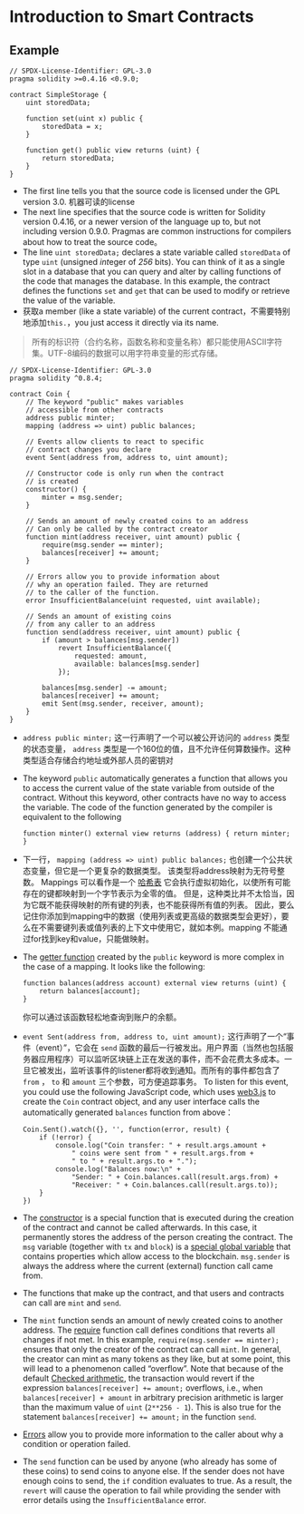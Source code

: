 # Introduction to Smart Contracts

## Example

```solidity
// SPDX-License-Identifier: GPL-3.0
pragma solidity >=0.4.16 <0.9.0;

contract SimpleStorage {
    uint storedData;

    function set(uint x) public {
        storedData = x;
    }

    function get() public view returns (uint) {
        return storedData;
    }
}
```

- The first line tells you that the source code is licensed under the GPL version 3.0. 机器可读的license 
- The next line specifies that the source code is written for Solidity version 0.4.16, or a newer version of the language up to, but not including version 0.9.0. Pragmas are common instructions for compilers about how to treat the source code。
- The line `uint storedData;` declares a state variable called `storedData` of type `uint` (unsigned *int*eger of *256* bits). You can think of it as a single slot in a database that you can query and alter by calling functions of the code that manages the database. In this example, the contract defines the functions `set` and `get` that can be used to modify or retrieve the value of the variable.
- 获取a member (like a state variable) of the current contract，不需要特别地添加`this.`，you just access it directly via its name. 

>所有的标识符（合约名称，函数名称和变量名称）都只能使用ASCII字符集。UTF-8编码的数据可以用字符串变量的形式存储。

```solidity
// SPDX-License-Identifier: GPL-3.0
pragma solidity ^0.8.4;

contract Coin {
    // The keyword "public" makes variables
    // accessible from other contracts
    address public minter;
    mapping (address => uint) public balances;

    // Events allow clients to react to specific
    // contract changes you declare
    event Sent(address from, address to, uint amount);

    // Constructor code is only run when the contract
    // is created
    constructor() {
        minter = msg.sender;
    }

    // Sends an amount of newly created coins to an address
    // Can only be called by the contract creator
    function mint(address receiver, uint amount) public {
        require(msg.sender == minter);
        balances[receiver] += amount;
    }

    // Errors allow you to provide information about
    // why an operation failed. They are returned
    // to the caller of the function.
    error InsufficientBalance(uint requested, uint available);

    // Sends an amount of existing coins
    // from any caller to an address
    function send(address receiver, uint amount) public {
        if (amount > balances[msg.sender])
            revert InsufficientBalance({
                requested: amount,
                available: balances[msg.sender]
            });

        balances[msg.sender] -= amount;
        balances[receiver] += amount;
        emit Sent(msg.sender, receiver, amount);
    }
}
```

- `address public minter;` 这一行声明了一个可以被公开访问的 `address` 类型的状态变量， `address` 类型是一个160位的值，且不允许任何算数操作。这种类型适合存储合约地址或外部人员的密钥对

- The keyword `public` automatically generates a function that allows you to access the current value of the state variable from outside of the contract. Without this keyword, other contracts have no way to access the variable. The code of the function generated by the compiler is equivalent to the following 

  ```
  function minter() external view returns (address) { return minter; }
  ```

- 下一行， `mapping (address => uint) public balances;` 也创建一个公共状态变量，但它是一个更复杂的数据类型。 该类型将address映射为无符号整数。 Mappings 可以看作是一个 [哈希表](https://en.wikipedia.org/wiki/Hash_table) 它会执行虚拟初始化，以使所有可能存在的键都映射到一个字节表示为全零的值。 但是，这种类比并不太恰当，因为它既不能获得映射的所有键的列表，也不能获得所有值的列表。 因此，要么记住你添加到mapping中的数据（使用列表或更高级的数据类型会更好），要么在不需要键列表或值列表的上下文中使用它，就如本例。mapping 不能通过for找到key和value，只能做映射。

- The [getter function](https://docs.soliditylang.org/en/v0.8.13/contracts.html#getter-functions) created by the `public` keyword is more complex in the case of a mapping. It looks like the following:

  ```
  function balances(address account) external view returns (uint) {
      return balances[account];
  }
  ```

  你可以通过该函数轻松地查询到账户的余额。

- `event Sent(address from, address to, uint amount);` 这行声明了一个“事件（event）”，它会在 `send` 函数的最后一行被发出。用户界面（当然也包括服务器应用程序）可以监听区块链上正在发送的事件，而不会花费太多成本。一旦它被发出，监听该事件的listener都将收到通知。而所有的事件都包含了 `from` ， `to` 和 `amount` 三个参数，可方便追踪事务。 To listen for this event, you could use the following JavaScript code, which uses [web3.js](https://github.com/ethereum/web3.js/) to create the `Coin` contract object, and any user interface calls the automatically generated `balances` function from above：

  ```
  Coin.Sent().watch({}, '', function(error, result) {
      if (!error) {
          console.log("Coin transfer: " + result.args.amount +
              " coins were sent from " + result.args.from +
              " to " + result.args.to + ".");
          console.log("Balances now:\n" +
              "Sender: " + Coin.balances.call(result.args.from) +
              "Receiver: " + Coin.balances.call(result.args.to));
      }
  })
  ```

- The [constructor](https://docs.soliditylang.org/en/v0.8.13/contracts.html#constructor) is a special function that is executed during the creation of the contract and cannot be called afterwards. In this case, it permanently stores the address of the person creating the contract. The `msg` variable (together with `tx` and `block`) is a [special global variable](https://docs.soliditylang.org/en/v0.8.13/units-and-global-variables.html#special-variables-functions) that contains properties which allow access to the blockchain. `msg.sender` is always the address where the current (external) function call came from.
- The functions that make up the contract, and that users and contracts can call are `mint` and `send`.
- The `mint` function sends an amount of newly created coins to another address. The [require](https://docs.soliditylang.org/en/v0.8.13/control-structures.html#assert-and-require) function call defines conditions that reverts all changes if not met. In this example, `require(msg.sender == minter);` ensures that only the creator of the contract can call `mint`. In general, the creator can mint as many tokens as they like, but at some point, this will lead to a phenomenon called “overflow”. Note that because of the default [Checked arithmetic](https://docs.soliditylang.org/en/v0.8.13/control-structures.html#unchecked), the transaction would revert if the expression `balances[receiver] += amount;` overflows, i.e., when `balances[receiver] + amount` in arbitrary precision arithmetic is larger than the maximum value of `uint` (`2**256 - 1`). This is also true for the statement `balances[receiver] += amount;` in the function `send`.
- [Errors](https://docs.soliditylang.org/en/v0.8.13/contracts.html#errors) allow you to provide more information to the caller about why a condition or operation failed.
- The `send` function can be used by anyone (who already has some of these coins) to send coins to anyone else. If the sender does not have enough coins to send, the `if` condition evaluates to true. As a result, the `revert` will cause the operation to fail while providing the sender with error details using the `InsufficientBalance` error.

